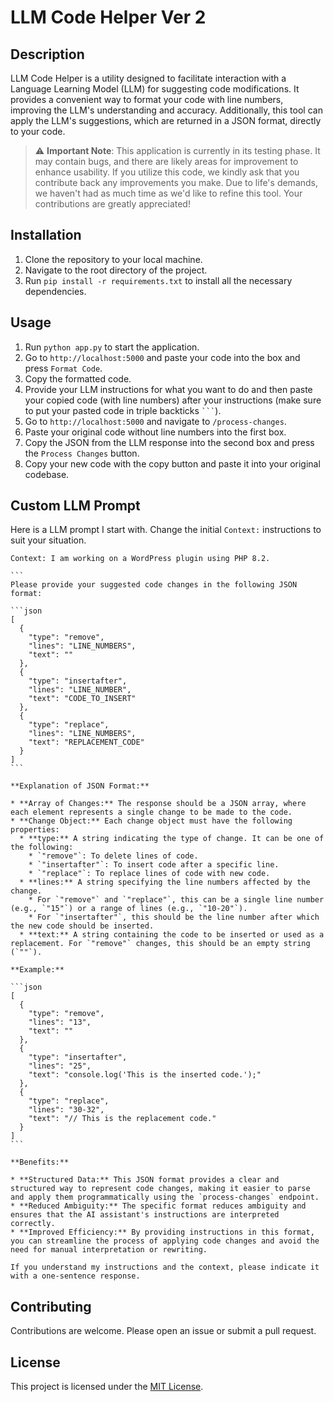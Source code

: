# LLM Code Helper Ver 2

## Description

LLM Code Helper is a utility designed to facilitate interaction with a Language Learning Model (LLM) for suggesting code modifications. It provides a convenient way to format your code with line numbers, improving the LLM's understanding and accuracy. Additionally, this tool can apply the LLM's suggestions, which are returned in a JSON format, directly to your code.

> :warning: **Important Note**: This application is currently in its testing phase. It may contain bugs, and there are likely areas for improvement to enhance usability. If you utilize this code, we kindly ask that you contribute back any improvements you make. Due to life's demands, we haven't had as much time as we'd like to refine this tool. Your contributions are greatly appreciated!

## Installation

1. Clone the repository to your local machine.
2. Navigate to the root directory of the project.
3. Run `pip install -r requirements.txt` to install all the necessary dependencies.

## Usage

1. Run `python app.py` to start the application.
2. Go to `http://localhost:5000` and paste your code into the box and press `Format Code`.
3. Copy the formatted code.
4. Provide your LLM instructions for what you want to do and then paste your copied code (with line numbers) after your instructions (make sure to put your pasted code in triple backticks ```` ``` ````).
5. Go to `http://localhost:5000` and navigate to `/process-changes`.
6. Paste your original code without line numbers into the first box.
7. Copy the JSON from the LLM response into the second box and press the `Process Changes` button.
8. Copy your new code with the copy button and paste it into your original codebase.

## Custom LLM Prompt

Here is a LLM prompt I start with. Change the initial `Context:` instructions to suit your situation.

````
Context: I am working on a WordPress plugin using PHP 8.2.

```
Please provide your suggested code changes in the following JSON format:

```json
[
  {
    "type": "remove",
    "lines": "LINE_NUMBERS",
    "text": ""
  },
  {
    "type": "insertafter",
    "lines": "LINE_NUMBER",
    "text": "CODE_TO_INSERT"
  },
  {
    "type": "replace",
    "lines": "LINE_NUMBERS",
    "text": "REPLACEMENT_CODE"
  }
]
```

**Explanation of JSON Format:**

* **Array of Changes:** The response should be a JSON array, where each element represents a single change to be made to the code.
* **Change Object:** Each change object must have the following properties:
  * **type:** A string indicating the type of change. It can be one of the following:
    * `"remove"`: To delete lines of code.
    * `"insertafter"`: To insert code after a specific line.
    * `"replace"`: To replace lines of code with new code.
  * **lines:** A string specifying the line numbers affected by the change.
    * For `"remove"` and `"replace"`, this can be a single line number (e.g., `"15"`) or a range of lines (e.g., `"10-20"`).
    * For `"insertafter"`, this should be the line number after which the new code should be inserted.
  * **text:** A string containing the code to be inserted or used as a replacement. For `"remove"` changes, this should be an empty string (`""`).

**Example:**

```json
[
  {
    "type": "remove",
    "lines": "13",
    "text": ""
  },
  {
    "type": "insertafter",
    "lines": "25",
    "text": "console.log('This is the inserted code.');"
  },
  {
    "type": "replace",
    "lines": "30-32",
    "text": "// This is the replacement code."
  }
]
```

**Benefits:**

* **Structured Data:** This JSON format provides a clear and structured way to represent code changes, making it easier to parse and apply them programmatically using the `process-changes` endpoint.
* **Reduced Ambiguity:** The specific format reduces ambiguity and ensures that the AI assistant's instructions are interpreted correctly.
* **Improved Efficiency:** By providing instructions in this format, you can streamline the process of applying code changes and avoid the need for manual interpretation or rewriting.

If you understand my instructions and the context, please indicate it with a one-sentence response.
````

## Contributing

Contributions are welcome. Please open an issue or submit a pull request.

## License

This project is licensed under the [MIT License](https://opensource.org/licenses/MIT).